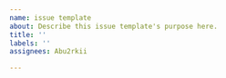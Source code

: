 ```yaml
---
name: issue template
about: Describe this issue template's purpose here.
title: ''
labels: ''
assignees: Abu2rkii

---
```



